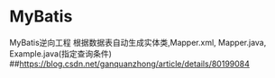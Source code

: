 # MyBatis
MyBatis逆向工程
根据数据表自动生成实体类,Mapper.xml, Mapper.java, Example.java(指定查询条件)
##https://blog.csdn.net/ganquanzhong/article/details/80199084
